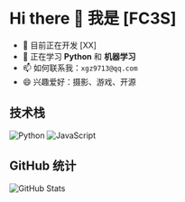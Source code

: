 # Hi there 👋 我是 [FC3S]

- 🔭 目前正在开发 [XX]
- 🌱 正在学习 **Python** 和 **机器学习**
- 📫 如何联系我：`xgz9713@qq.com` 
- 😄 兴趣爱好：摄影、游戏、开源

## 技术栈
![Python](https://img.shields.io/badge/-Python-3776AB?logo=python&logoColor=white)
![JavaScript](https://img.shields.io/badge/-JavaScript-F7DF1E?logo=javascript&logoColor=black)

## GitHub 统计
![GitHub Stats](https://github-readme-stats.vercel.app/api?username=MzFC3S&show_icons=true&theme=radical)
